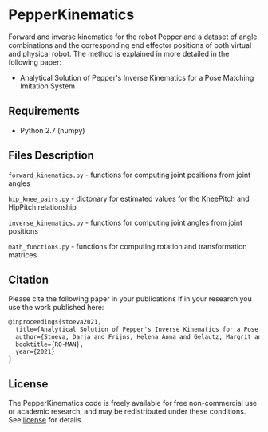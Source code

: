# PepperKinematics
Forward and inverse kinematics for the robot Pepper and a dataset of angle combinations and the corresponding end effector positions of both virtual and physical robot. The method is explained in more detailed in the following paper: 
- Analytical Solution of Pepper's Inverse Kinematics for a Pose Matching Imitation System

## Requirements
- Python 2.7 (numpy)

## Files Description

`forward_kinematics.py`	        - functions for computing joint positions from joint angles

`hip_knee_pairs.py`	  - dictonary for estimated values for the KneePitch and HipPitch relationship

`inverse_kinematics.py`	        - functions for computing joint angles from joint positions

`math_functions.py`     - functions for computing rotation and transformation matrices 



## Citation

Please cite the following paper in your publications if in your research you use the work published here:

```latex
@inproceedings{stoeva2021,
  title={Analytical Solution of Pepper's Inverse Kinematics for a Pose Matching Imitation System},
  author={Stoeva, Darja and Frijns, Helena Anna and Gelautz, Margrit and Sch{\"u}rer, Oliver},
  booktitle={RO-MAN},
  year={2021}
}
```

## License

The PepperKinematics code is freely available for free non-commercial use or academic research, and may be redistributed under these conditions. See [license](/LICENSE) for details.
